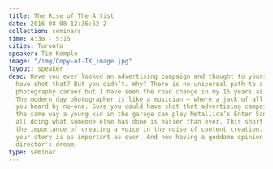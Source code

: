 ```yaml
---
title: The Rise of The Artist
date: 2016-08-08 12:36:52 Z
collection: seminars
time: 4:30 - 5:15
cities: Toronto
speaker: Tim Kemple
image: "/img/Copy-of-TK_image.jpg"
layout: speaker
desc: Have you ever looked an advertising campaign and thought to yourself, I could
  have shot that? But you didn’t. Why? There is no universal path to a successful
  photography career but I have seen the road change in my 15 years as a working professional.
  The modern day photographer is like a musician — where a jack of all trades gets
  you heard by no-one. Sure you could have shot that advertising campaign technically,
  the same way a young kid in the garage can play Metallica’s Enter Sandman… after
  all doing what someone else has done is easier than ever. This short talk will explore
  the importance of creating a voice in the noise of content creation. How sharing
  your story is as important as ever. And how having a goddamn opinion is a creative
  director's dream.
type: seminar
---
```



